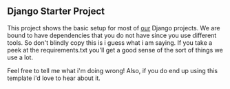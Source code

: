 ## Django Starter Project

This project shows the basic setup for most of [our](http://automatique.nl) Django projects. We are bound to have
dependencies that you do not have since you use different tools. So don't blindly copy this is i guess what
i am saying. If you take a peek at the requirements.txt you'll get a good sense of the sort of things we use
a lot.

Feel free to tell me what i'm doing wrong! Also, if you do end up using this template i'd love to hear about it.